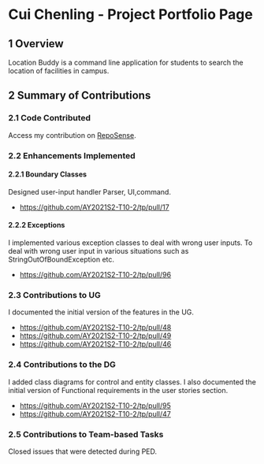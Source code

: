 # Cui Chenling - Project Portfolio Page

## 1 Overview

Location Buddy is a command line application for students to search the location of facilities in campus.

## 2 Summary of Contributions

### 2.1 Code Contributed

Access my contribution on [RepoSense](https://nus-cs2113-ay2021s2.github.io/tp-dashboard/?search=&sort=groupTitle&sortWithin=title&since=&timeframe=commit&mergegroup=&groupSelect=groupByRepos&breakdown=false&tabOpen=true&tabType=authorship&tabAuthor=chenling1022&tabRepo=AY2021S2-CS2113-T10-2%2Ftp%5Bmaster%5D&authorshipIsMergeGroup=false&authorshipFileTypes=docs~functional-code~test-code).

### 2.2 Enhancements Implemented

#### 2.2.1 Boundary Classes

Designed user-input handler Parser, UI,command. 
* https://github.com/AY2021S2-T10-2/tp/pull/17

#### 2.2.2 Exceptions
I implemented various exception classes to deal with wrong user inputs. 
To deal with wrong user input in various situations such as StringOutOfBoundException etc.
* https://github.com/AY2021S2-T10-2/tp/pull/96
 

### 2.3 Contributions to UG

I documented the initial version of the features in the UG.
* https://github.com/AY2021S2-T10-2/tp/pull/48
* https://github.com/AY2021S2-T10-2/tp/pull/49
* https://github.com/AY2021S2-T10-2/tp/pull/46

### 2.4 Contributions to the DG

I added class diagrams for control and entity classes. I also documented the initial version of Functional requirements in the user stories section.
* https://github.com/AY2021S2-T10-2/tp/pull/95
* https://github.com/AY2021S2-T10-2/tp/pull/47

### 2.5 Contributions to Team-based Tasks

Closed issues that were detected during PED. 

